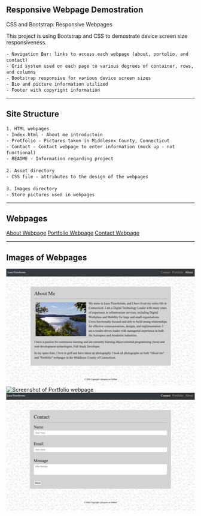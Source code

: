 ## Responsive Webpage Demostration

CSS and Bootstrap: Responsive Webpages

This project is using Bootstrap and CSS to demostrate device screen size responsiveness.

    - Navigation Bar: links to access each webpage (about, portolio, and contact)
    - Grid system used on each page to various degrees of container, rows, and columns
    - Bootstrap responsive for various device screen sizes
    - Bio and picture information utilized
    - Footer with copyright information

---

## Site Structure

    1. HTML webpages
    - Index.html - About me introductoin
    - Protfolio - Pictures taken in Middlesex County, Connecticut
    - Contact - Contact webpage to enter information (mock up - not functional)
    - README - Information regarding project

    2. Asset directory
    - CSS file - attributes to the design of the webpages

    3. Images directory
    - Store pictures used in webpages

---

## Webpages

[About Webpage](https://lucpizz.github.io/Responsive-Webpages/index.html)
[Portfolio Webpage](https://lucpizz.github.io/Responsive-Webpages/portfolio.htm)
[Contact Webpage](https://lucpizz.github.io/Responsive-Webpages/contact.html)

---

## Images of Webpages

![Screenshot of About webpage](./images/About.png)
![Screenshot of Portfolio webpage](./images/Portfolio.png)
![Screenshot of Contact webpage](./images/Contact.png)